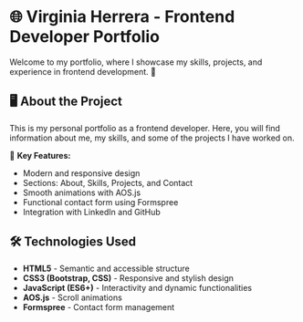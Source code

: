 # 🌐 Virginia Herrera - Frontend Developer Portfolio

Welcome to my portfolio, where I showcase my skills, projects, and experience in frontend development. 🚀

## 🖥️ About the Project

This is my personal portfolio as a frontend developer. Here, you will find information about me, my skills, and some of the projects I have worked on.

📌 **Key Features:**

- Modern and responsive design
- Sections: About, Skills, Projects, and Contact
- Smooth animations with AOS.js
- Functional contact form using Formspree
- Integration with LinkedIn and GitHub

## 🛠️ Technologies Used

- **HTML5** - Semantic and accessible structure
- **CSS3 (Bootstrap, CSS)** - Responsive and stylish design
- **JavaScript (ES6+)** - Interactivity and dynamic functionalities
- **AOS.js** - Scroll animations
- **Formspree** - Contact form management
 
